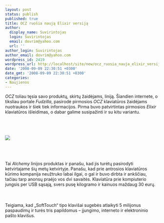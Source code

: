 ```yaml
---
layout: post
status: publish
published: true
title: OCZ ruošia naują Elixir versiją
author:
  display_name: Suvirintojas
  login: Suvirintojas
  email: dovrim@yahoo.com
  url: ''
author_login: Suvirintojas
author_email: dovrim@yahoo.com
wordpress_id: 2419
wordpress_url: http://localhost/site/new/ocz_ruosia_nauja_elixir_versija/
date: '2008-09-09 22:30:51 +0300'
date_gmt: '2008-09-09 22:30:51 +0300'
categories:
- Naujienos
---
```

<p><i>OCZ</i> toliau tęsia savo produktų, skirtų žaidėjams, liniją. Šiandien internete, o tiksliau portale <i>Fudzilla</i>, pasirodė pirmosios <i>OCZ</i> klaviatūros žaidėjams nuotraukos ir šiek tiek informacijos. Pirma buvo patvirtintas pirmosios <i>Elixir</i> klaviatūros išleidimas, o dabar galime susipažinti ir su kitu variantu.<br />
<br><br />
<br><br><img src="http://www.technews.lt/upl/Failai/OCZ_Elixir_II_01.jpg"><br><br />
<br><br />
<br>Tai <i>Alchemy</i> linijos produktas ir panašu, kad jis turėtų pasirodyti ketvirtajame šių metų ketvirtyje. Panašu, kad prie antrosios klaviatūros kūrimo kompanija neužtruko labai ilgai, o gal ir buvo dirbta ir ankščiau, tačiau tarp anonsų praėjo vos dvi savaitės. Klaviatūra prie kompiuterio jungsis per USB sąsają, svers pusę kilogramo ir kainuos maždaug 30 eurų.<br />
<br><br />
<br>Teigiama, kad „SoftTouch“ tipo klavišai sugebės atlaikyti 5 milijonus paspaudimų ir turės tris papildomus – įjungimo, interneto ir elektroninio pašto klavišus.<br />
<br><br />
<br><br />
<br></p>
